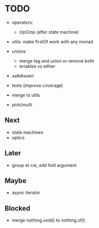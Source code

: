 # TODO

- operators:

  - zipCmp (after state machine)

- utils: make firstOf work with any monad

- unions
  - merge tag and union or remove both
  - errables vs either
- safeAssert

- tests (improve coverage)

- merge to utils

- pick/multi

## Next

- state machines
- optics

## Later

- group et cie, add fold argument

## Maybe

- async iterator

## Blocked

- merge nothing.void() to nothing.of()
